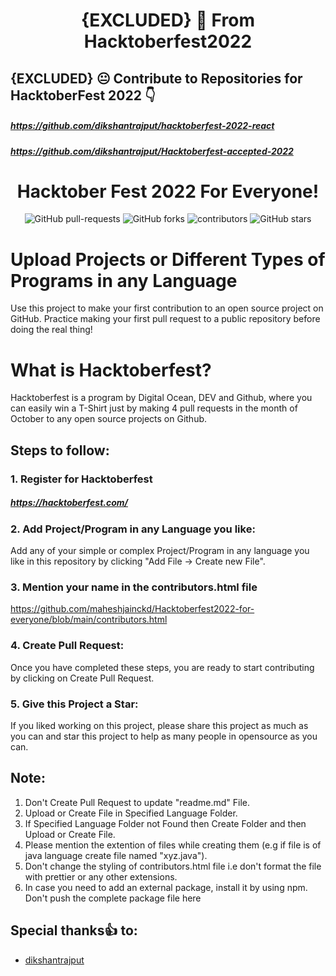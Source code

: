 # <center> {EXCLUDED} 🥺 From Hacktoberfest2022</center>
## {EXCLUDED} 😐 Contribute to Repositories for HacktoberFest 2022 👇
##### https://github.com/dikshantrajput/hacktoberfest-2022-react
##### https://github.com/dikshantrajput/Hacktoberfest-accepted-2022
# <center> Hacktober Fest 2022 For Everyone! </center>

<p align="center">
   <img alt="GitHub pull-requests" src="https://img.shields.io/github/issues-pr/maheshjainckd/Hacktoberfest2022-for-everyone">
   <img alt="GitHub forks" src="https://img.shields.io/github/forks/maheshjainckd/Hacktoberfest2022-for-everyone">
   <img alt="contributors" src="https://img.shields.io/github/contributors/maheshjainckd/Hacktoberfest2022-for-everyone">
   <img alt="GitHub stars" src="https://img.shields.io/github/stars/maheshjainckd/Hacktoberfest2022-for-everyone">
</p>

# Upload Projects or Different Types of Programs in any Language

Use this project to make your first contribution to an open source project on GitHub. Practice making your first pull request to a public repository before doing the real thing!

# What is Hacktoberfest?

Hacktoberfest is a program by Digital Ocean, DEV and Github, where you can easily win a T-Shirt just by making 4 pull requests in the month of October to any open source projects on Github.

## Steps to follow:

### 1. Register for Hacktoberfest

##### https://hacktoberfest.com/

### 2. Add Project/Program in any Language you like:

Add any of your simple or complex Project/Program in any language you like in this repository by clicking "Add File -> Create new File".

### 3. Mention your name in the contributors.html file

https://github.com/maheshjainckd/Hacktoberfest2022-for-everyone/blob/main/contributors.html

### 4. Create Pull Request:

Once you have completed these steps, you are ready to start contributing by clicking on Create Pull Request.

### 5. Give this Project a Star:

If you liked working on this project, please share this project as much as you can and star this project to help as many people in opensource as you can.


## Note:

1. Don't Create Pull Request to update "readme.md" File.
2. Upload or Create File in Specified Language Folder.
3. If Specified Language Folder not Found then Create Folder and then Upload or Create File.
4. Please mention the extention of files while creating them (e.g if file is of java language create file named "xyz.java").
5. Don't change the styling of contributors.html file i.e don't format the file with prettier or any other extensions.
6. In case you need to add an external package, install it by using npm. Don't push the complete package file here

## Special thanks:+1: to:

* [dikshantrajput](https://github.com/dikshantrajput)
